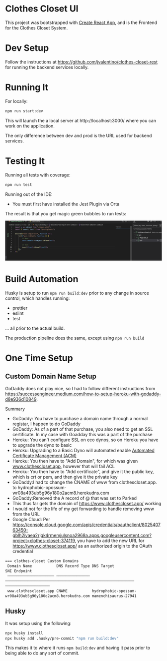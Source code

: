 # Clothes Closet UI

This project was bootstrapped with [Create React App](https://github.com/facebook/create-react-app), and is the Frontend for the Clothes Closet System.

# Dev Setup

Follow the instructions at https://github.com/jvalentino/clothes-closet-rest for running the backend services locally.

# Running It

For locally:

```bash
npm run start:dev
```

This will launch the a local server at http://localhost:3000/ where you can work on the application.

The only difference between dev and prod is the URL used for backend services.

# Testing It

Running all tests with coverage:

```bash
npm run test
```

Running out of the IDE:

- You must first have installed the Jest Plugin via Orta

The result is that you get magic green bubbles to run tests:

![01](wiki/01.png)

# Build Automation

Husky is setup to run `npm run build:dev` prior to any change in source control, which handles running:

- prettier
- eslint
- test

... all prior to the actual build.

The production pipeline does the same, except using `npm run build`

# One Time Setup

## Custom Domain Name Setup

GoDaddy does not play nice, so I had to follow different instructions from https://successengineer.medium.com/how-to-setup-heroku-with-godaddy-d8e936d10849.

Summary

- GoDaddy: You have to purchase a domain name through a normal registar, I happen to do GoDaddy
- GoDaddy: As of a part of that purchase, you also need to get an SSL certificate. In my case with Goadday this was a part of the purchase
- Heroku: You can't configure SSL on eco dynos, so on Heroku you have to upgrade the dyno to basic
- Heroku: Upgrading to a Basic Dyno will automated enable [Automated Certificate Management (ACM)](https://devcenter.heroku.com/articles/automated-certificate-management) 
- Heroku: You then have to "Add Domain", for which was given www.clothescloset.app, however that will fail ACL
- Heroku: You then have to "Add certificate", and give it the public key, which is crt or pem, and then give it the private key
- GoDaddy:I had to change the CNAME of www from clothescloset.app. to hydrophobic-opossum-wr08a493ub5g96y180o2acm8.herokudns.com
- GoDaddy:Removed the A record of @ that was set to Parked
- This thus far gets the domain of https://www.clothescloset.app/ working
- I would not for the life of my get forwarding to handle removing www from the URL
- Google Cloud: Per https://console.cloud.google.com/apis/credentials/oauthclient/802540763450-gblh2ivaea2rjgk4rmemjulsnoa2968a.apps.googleusercontent.com?project=clothes-closet-374119, you have to add the new URL for https://www.clothescloset.app/ as an authorized origin to the OAuth credential



```
=== clothes-closet Custom Domains
 Domain Name           DNS Record Type DNS Target                                                 SNI Endpoint         
 ───────────────────── ─────────────── ────────────────────────────────────────────────────────── ──────────────────── 
 www.clothescloset.app CNAME           hydrophobic-opossum-wr08a493ub5g96y180o2acm8.herokudns.com mamenchisaurus-27941 
```



## Husky

It was setup using the following:

```bash
npx husky install
npx husky add .husky/pre-commit "npm run build:dev"
```

This makes it to where it runs `npm build:dev` and having it pass prior to being able to do any sort of commit.

